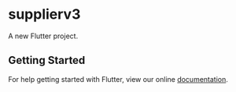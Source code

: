 # supplierv3

A new Flutter project.

## Getting Started

For help getting started with Flutter, view our online
[documentation](https://flutter.io/).
